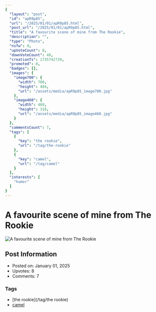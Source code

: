 ```yaml
---
{
  "layout": "post",
  "id": "apR9p85",
  "url": "/2025/01/01/apR9p85.html",
  "post_url": "/2025/01/01/apR9p85.html",
  "title": "A favourite scene of mine from The Rookie",
  "description": "",
  "type": "Photo",
  "nsfw": 0,
  "upVoteCount": 8,
  "downVoteCount": 48,
  "creationTs": 1735742739,
  "promoted": 0,
  "badges": [],
  "images": {
    "image700": {
      "width": 700,
      "height": 484,
      "url": "/assets/media/apR9p85_image700.jpg"
    },
    "image460": {
      "width": 460,
      "height": 318,
      "url": "/assets/media/apR9p85_image460.jpg"
    }
  },
  "commentsCount": 7,
  "tags": [
    {
      "key": "the rookie",
      "url": "/tag/the-rookie"
    },
    {
      "key": "camel",
      "url": "/tag/camel"
    }
  ],
  "interests": [
    "humor"
  ]
}
---
```


# A favourite scene of mine from The Rookie

![A favourite scene of mine from The Rookie](/assets/media/apR9p85_image700.jpg)

## Post Information

- Posted on: January 01, 2025
- Upvotes: 8
- Comments: 7

### Tags

- [the rookie](/tag/the rookie)
- [camel](/tag/camel)
